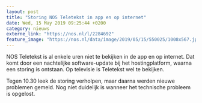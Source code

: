 ```yaml
---
layout: post
title: "Storing NOS Teletekst in app en op internet"
date: Wed, 15 May 2019 09:25:44 +0200
category: nieuws
externe_link: "https://nos.nl/l/2284692"
feature_image: "https://nos.nl/data/image/2019/05/15/550025/1008x567.jpg"
---
```


<p>NOS Teletekst is al enkele uren niet te bekijken in de app en op internet. Dat komt door een nachtelijke software-update bij het hostingplatform, waarna een storing is ontstaan. Op televisie is Teletekst wel te bekijken.</p>
<p>Tegen 10.30 leek de storing verholpen, maar daarna werden nieuwe problemen gemeld. Nog niet duidelijk is wanneer het technische probleem is opgelost. </p>
